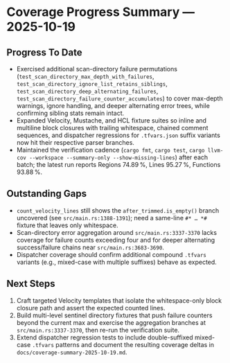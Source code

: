 # Coverage Progress Summary — 2025-10-19

## Progress To Date
- Exercised additional scan-directory failure permutations (`test_scan_directory_max_depth_with_failures`, `test_scan_directory_ignore_list_retains_siblings`, `test_scan_directory_deep_alternating_failures`, `test_scan_directory_failure_counter_accumulates`) to cover max-depth warnings, ignore handling, and deeper alternating error trees, while confirming sibling stats remain intact.
- Expanded Velocity, Mustache, and HCL fixture suites so inline and multiline block closures with trailing whitespace, chained comment sequences, and dispatcher regressions for `.tfvars.json` suffix variants now hit their respective parser branches.
- Maintained the verification cadence (`cargo fmt`, `cargo test`, `cargo llvm-cov --workspace --summary-only --show-missing-lines`) after each batch; the latest run reports Regions 74.89 %, Lines 95.27 %, Functions 93.88 %.

## Outstanding Gaps
- `count_velocity_lines` still shows the `after_trimmed.is_empty()` branch uncovered (see `src/main.rs:1388-1391`); need a same-line `#* … *#` fixture that leaves only whitespace.
- Scan-directory error aggregation around `src/main.rs:3337-3370` lacks coverage for failure counts exceeding four and for deeper alternating success/failure chains near `src/main.rs:3683-3690`.
- Dispatcher coverage should confirm additional compound `.tfvars` variants (e.g., mixed-case with multiple suffixes) behave as expected.

## Next Steps
1. Craft targeted Velocity templates that isolate the whitespace-only block closure path and assert the expected counted lines.
2. Build multi-level sentinel directory fixtures that push failure counters beyond the current max and exercise the aggregation branches at `src/main.rs:3337-3370`, then re-run the verification suite.
3. Extend dispatcher regression tests to include double-suffixed mixed-case `.tfvars` patterns and document the resulting coverage deltas in `docs/coverage-summary-2025-10-19.md`.

